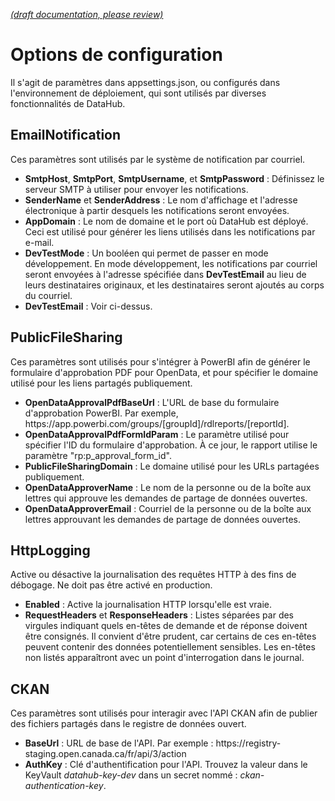 [_metadata_: remarks]:- "Automatically translated with DeepL. From: /UserGuide/Configuration-options.md"

[_(draft documentation, please review)_](/UserGuide/Configuration-options.md)

# Options de configuration
Il s'agit de paramètres dans appsettings.json, ou configurés dans l'environnement de déploiement, qui sont utilisés par diverses fonctionnalités de DataHub.

## EmailNotification
Ces paramètres sont utilisés par le système de notification par courriel.

- **SmtpHost**, **SmtpPort**, **SmtpUsername**, et **SmtpPassword** : Définissez le serveur SMTP à utiliser pour envoyer les notifications.
- **SenderName** et **SenderAddress** : Le nom d'affichage et l'adresse électronique à partir desquels les notifications seront envoyées.
- **AppDomain** : Le nom de domaine et le port où DataHub est déployé. Ceci est utilisé pour générer les liens utilisés dans les notifications par e-mail.
- **DevTestMode** : Un booléen qui permet de passer en mode développement. En mode développement, les notifications par courriel seront envoyées à l'adresse spécifiée dans **DevTestEmail** au lieu de leurs destinataires originaux, et les destinataires seront ajoutés au corps du courriel.
- **DevTestEmail** : Voir ci-dessus.

## PublicFileSharing
Ces paramètres sont utilisés pour s'intégrer à PowerBI afin de générer le formulaire d'approbation PDF pour OpenData, et pour spécifier le domaine utilisé pour les liens partagés publiquement.

- **OpenDataApprovalPdfBaseUrl** : L'URL de base du formulaire d'approbation PowerBI. Par exemple, https\://app.powerbi.com/groups/[groupId]/rdlreports/[reportId].
- **OpenDataApprovalPdfFormIdParam** : Le paramètre utilisé pour spécifier l'ID du formulaire d'approbation. À ce jour, le rapport utilise le paramètre "rp:p_approval_form_id".
- **PublicFileSharingDomain** : Le domaine utilisé pour les URLs partagées publiquement.
- **OpenDataApproverName** : Le nom de la personne ou de la boîte aux lettres qui approuve les demandes de partage de données ouvertes.
- **OpenDataApproverEmail** : Courriel de la personne ou de la boîte aux lettres approuvant les demandes de partage de données ouvertes.

## HttpLogging
Active ou désactive la journalisation des requêtes HTTP à des fins de débogage. Ne doit pas être activé en production.

- **Enabled** : Active la journalisation HTTP lorsqu'elle est vraie.
- **RequestHeaders** et **ResponseHeaders** : Listes séparées par des virgules indiquant quels en-têtes de demande et de réponse doivent être consignés. Il convient d'être prudent, car certains de ces en-têtes peuvent contenir des données potentiellement sensibles. Les en-têtes non listés apparaîtront avec un point d'interrogation dans le journal.

## CKAN
Ces paramètres sont utilisés pour interagir avec l'API CKAN afin de publier des fichiers partagés dans le registre de données ouvert.

- **BaseUrl** : URL de base de l'API. Par exemple : https\://registry-staging.open.canada.ca/fr/api/3/action
- **AuthKey** : Clé d'authentification pour l'API. Trouvez la valeur dans le KeyVault _datahub-key-dev_ dans un secret nommé : _ckan-authentication-key_.
